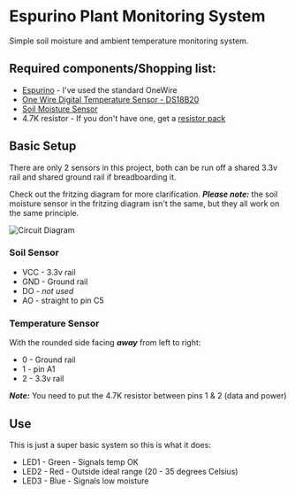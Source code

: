 Espurino Plant Monitoring System
================================
Simple soil moisture and ambient temperature monitoring system.

## Required components/Shopping list:

- [Espurino](https://www.espruino.com/EspruinoBoard) - I've used the standard OneWire
- [One Wire Digital Temperature Sensor - DS18B20](https://www.sparkfun.com/products/245)
- [Soil Moisture Sensor](https://www.bitsbox.co.uk/index.php?main_page=product_info&cPath=302_306&products_id=2816)
- 4.7K resistor - If you don't have one, get a [resistor pack](https://coolcomponents.co.uk/products/resistor-kit-1-4w-500-total)

## Basic Setup
There are only 2 sensors in this project, both can be run off a shared 3.3v rail and shared ground rail if breadboarding it.

Check out the fritzing diagram for more clarification. ***Please note:*** the soil moisture sensor in the fritzing diagram isn't the same, but they all work on the same principle.

![Circuit Diagram](https://github.com/huntlyc/Espurino-Plant-Monitoring-System/raw/master/circuit-diagram.png)

### Soil Sensor

* VCC - 3.3v rail
* GND - Ground rail
* DO - _not used_
* AO - straight to pin C5

### Temperature Sensor
With the rounded side facing ***away*** from left to right:

* 0 - Ground rail
* 1 - pin A1
* 2 - 3.3v rail

***Note:*** You need to put the 4.7K resistor between pins 1 & 2 (data and power)

## Use

This is just a super basic system so this is what it does:

* LED1 - Green - Signals temp OK
* LED2 - Red -  Outside ideal range (20 - 35 degrees Celsius)
* LED3 - Blue - Signals low moisture